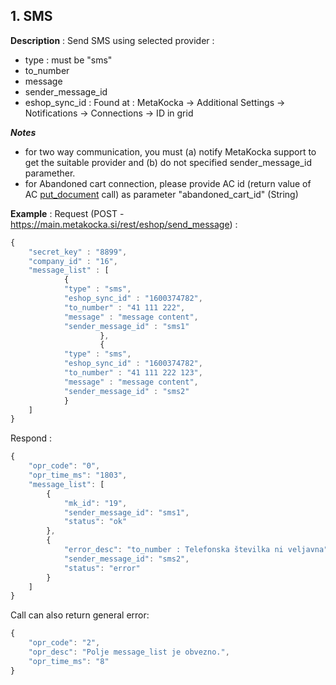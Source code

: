 ## 1. SMS

**Description** : Send SMS using selected provider :
* type : must be "sms"
* to_number
* message
* sender_message_id
* eshop_sync_id :  Found at : MetaKocka -> Additional Settings -> Notifications -> Connections -> ID in grid

***Notes*** 
* for two way communication, you must (a) notify MetaKocka support to get the suitable provider and (b) do not specified sender_message_id paramether.  
* for Abandoned cart connection, please provide AC id (return value of AC [put_document](/docs/documents_put_document_abandoned_cart.md) call) as parameter "abandoned_cart_id" (String)

**Example** :
Request (POST - https://main.metakocka.si/rest/eshop/send_message) :
```javascript
{
	"secret_key" : "8899",
	"company_id" : "16",
	"message_list" : [
		    {
			"type" : "sms",			
			"eshop_sync_id" : "1600374782",
			"to_number" : "41 111 222",
			"message" : "message content",
			"sender_message_id" : "sms1"				
                    },
                    {
			"type" : "sms",			
			"eshop_sync_id" : "1600374782",
			"to_number" : "41 111 222 123",
			"message" : "message content",
			"sender_message_id" : "sms2"				
		    }
	]
}
```
Respond :
```javascript
{
    "opr_code": "0",
    "opr_time_ms": "1803",
    "message_list": [
        {
            "mk_id": "19",
            "sender_message_id": "sms1",
            "status": "ok"
        },
        {
            "error_desc": "to_number : Telefonska številka ni veljavna",
            "sender_message_id": "sms2",
            "status": "error"
        }
    ]
}
```

Call can also return general error:
```javascript
{
    "opr_code": "2",
    "opr_desc": "Polje message_list je obvezno.",
    "opr_time_ms": "8"
}
```

